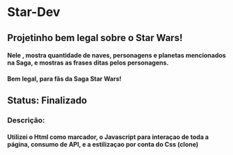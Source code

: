 # Star-Dev

## Projetinho bem legal sobre o Star Wars!

#### Nele , mostra quantidade de naves, personagens e planetas mencionados na Saga, e mostras as frases ditas pelos personagens. 

#### Bem legal, para fãs da Saga Star Wars!

## Status: Finalizado

### Descrição:

#### Utilizei o Html como marcador, o Javascript para interaçao de toda a página, consumo de API, e a estilizaçao por conta do Css (clone)
